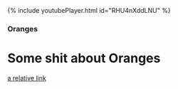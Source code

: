 <div class="embed-youtube">{% include youtubePlayer.html id="RHU4nXddLNU" %}</div>

### Oranges

# Some shit about Oranges

[a relative link](another-page.md)
